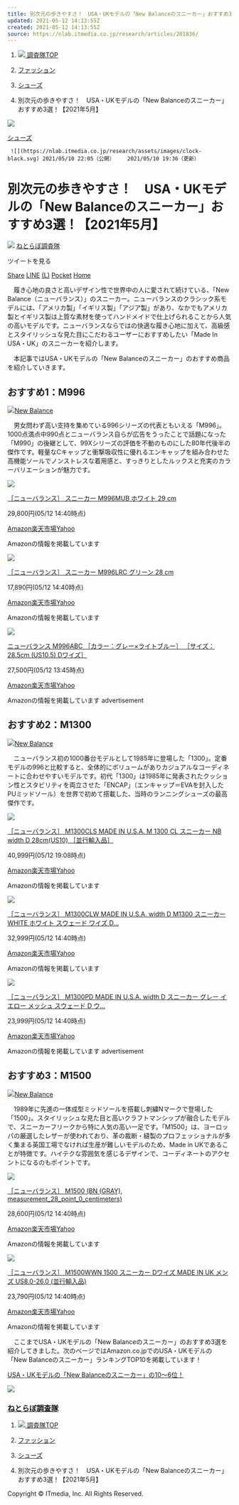 ```yaml
---
title: 別次元の歩きやすさ！　USA・UKモデルの「New Balanceのスニーカー」おすすめ3選！【2021年5月】
updated: 2021-05-12 14:13:55Z
created: 2021-05-12 14:13:55Z
source: https://nlab.itmedia.co.jp/research/articles/201836/
---
```


1.   [![](https://nlab.itmedia.co.jp/research/assets/images/pankuzu-home.svg) 調査隊TOP](https://nlab.itmedia.co.jp/research/)

2. [ファッション](https://nlab.itmedia.co.jp/research/category/fashion/)
3. [シューズ](https://nlab.itmedia.co.jp/research/category/fashion/shoes/)
4. 別次元の歩きやすさ！　USA・UKモデルの「New Balanceのスニーカー」おすすめ3選！【2021年5月】

 ![](https://research.image.itmedia.co.jp/wp-content/uploads/2021/05/1620629425_M1300CLW_2-1024x1024.jpg)

 [シューズ](https://nlab.itmedia.co.jp/research/category/fashion/shoes/)

     ![](https://nlab.itmedia.co.jp/research/assets/images/clock-black.svg) 2021/05/10 22:05（公開）    2021/05/10 19:36（更新）

#  別次元の歩きやすさ！　USA・UKモデルの「New Balanceのスニーカー」おすすめ3選！【2021年5月】

 ![](https://nlab.itmedia.co.jp/research/assets/images/author-black.svg)  [ねとらぼ調査隊](https://nlab.itmedia.co.jp/research/authors/%e3%81%ad%e3%81%a8%e3%82%89%e3%81%bc%e8%aa%bf%e6%9f%bb%e9%9a%8a/)

 ツイートを見る

 [Share](https://www.facebook.com/sharer.php?u=https://nlab.itmedia.co.jp/research/articles/201836/&t=%E5%88%A5%E6%AC%A1%E5%85%83%E3%81%AE%E6%AD%A9%E3%81%8D%E3%82%84%E3%81%99%E3%81%95%EF%BC%81%E3%80%80USA%E3%83%BBUK%E3%83%A2%E3%83%87%E3%83%AB%E3%81%AE%E3%80%8CNew+Balance%E3%81%AE%E3%82%B9%E3%83%8B%E3%83%BC%E3%82%AB%E3%83%BC%E3%80%8D%E3%81%8A%E3%81%99%E3%81%99%E3%82%813%E9%81%B8%EF%BC%81%E3%80%902021%E5%B9%B45%E6%9C%88%E3%80%91)  [LINE](https://line.naver.jp/R/msg/text/?https://nlab.itmedia.co.jp/research/articles/201836/%20%E5%88%A5%E6%AC%A1%E5%85%83%E3%81%AE%E6%AD%A9%E3%81%8D%E3%82%84%E3%81%99%E3%81%95%EF%BC%81%E3%80%80USA%E3%83%BBUK%E3%83%A2%E3%83%87%E3%83%AB%E3%81%AE%E3%80%8CNew%20Balance%E3%81%AE%E3%82%B9%E3%83%8B%E3%83%BC%E3%82%AB%E3%83%BC%E3%80%8D%E3%81%8A%E3%81%99%E3%81%99%E3%82%813%E9%81%B8%EF%BC%81%E3%80%902021%E5%B9%B45%E6%9C%88%E3%80%91)  [(L)](http://b.hatena.ne.jp/entry/https://nlab.itmedia.co.jp/research/articles/201836/)  [Pocket](https://getpocket.com/edit?url=https://nlab.itmedia.co.jp/research/articles/201836/&title=%E5%88%A5%E6%AC%A1%E5%85%83%E3%81%AE%E6%AD%A9%E3%81%8D%E3%82%84%E3%81%99%E3%81%95%EF%BC%81%E3%80%80USA%E3%83%BBUK%E3%83%A2%E3%83%87%E3%83%AB%E3%81%AE%E3%80%8CNew%20Balance%E3%81%AE%E3%82%B9%E3%83%8B%E3%83%BC%E3%82%AB%E3%83%BC%E3%80%8D%E3%81%8A%E3%81%99%E3%81%99%E3%82%813%E9%81%B8%EF%BC%81%E3%80%902021%E5%B9%B45%E6%9C%88%E3%80%91)  [Home](https://nlab.itmedia.co.jp/research/)

　履き心地の良さと高いデザイン性で世界中の人に愛されて続けている、「New Balance（ニューバランス）」のスニーカー。ニューバランスのクラシック系モデルには、「アメリカ製」「イギリス製」「アジア製」があり、なかでもアメリカ製とイギリス製は上質な素材を使ってハンドメイドで仕上げられることから人気の高いモデルです。ニューバランスならではの快適な履き心地に加えて、高級感とスタイリッシュな見た目にこだわるユーザーにおすすめしたい「Made In USA・UK」のスニーカーを紹介します。

　本記事ではUSA・UKモデルの「New Balanceのスニーカー」のおすすめ商品を紹介していきます。

## おすすめ1：M996

[![](https://research.image.itmedia.co.jp/wp-content/uploads/2021/05/1620629409_M996MUB_2-1024x1024.jpg)](https://nlab.itmedia.co.jp/research/articles/201836/image/#pos203427)[New Balance](https://shop.newbalance.jp/shop/g/gM996MUB)

　男女問わず高い支持を集めている996シリーズの代表ともいえる「M996」。1000点満点中990点とニューバランス自らが広告をうったことで話題になった「M990」の後継として、99Xシリーズの評価を不動のものにした80年代後半の傑作です。軽量なCキャップと衝撃吸収性に優れるエンキャップを組み合わせた高機能ソールでノンストレスな着用感と、すっきりとしたルックスと充実のカラーバリエーションが魅力です。

[![](https://m.media-amazon.com/images/I/41kyGMZmPML._SL500_._AA300_.jpg)](https://www.amazon.co.jp/dp/B07PT6LHMC?tag=nlab0a-22&linkCode=ogi&th=1&psc=1)

[［ニューバランス］ スニーカー M996MUB ホワイト 29 cm](https://www.amazon.co.jp/dp/B07PT6LHMC?tag=nlab0a-22&linkCode=ogi&th=1&psc=1)

29,800円(05/12 14:40時点)

[Amazon](https://www.amazon.co.jp/dp/B07PT6LHMC?tag=nlab0a-22&linkCode=ogi&th=1&psc=1)[楽天市場](https://hb.afl.rakuten.co.jp/hgc/1fac9613.12f57099.1fac9614.1e268a2f/?pc=https%3A%2F%2Fsearch.rakuten.co.jp%2Fsearch%2Fmall%2F%255B%25E3%2583%258B%25E3%2583%25A5%25E3%2583%25BC%25E3%2583%2590%25E3%2583%25A9%25E3%2583%25B3%25E3%2582%25B9%255D%2520%25E3%2582%25B9%25E3%2583%258B%25E3%2583%25BC%25E3%2582%25AB%25E3%2583%25BC%2520M996MUB%2520%25E3%2583%259B%25E3%2583%25AF%25E3%2582%25A4%25E3%2583%2588%252029%2520cm%2F&m=https%3A%2F%2Fsearch.rakuten.co.jp%2Fsearch%2Fmall%2F%255B%25E3%2583%258B%25E3%2583%25A5%25E3%2583%25BC%25E3%2583%2590%25E3%2583%25A9%25E3%2583%25B3%25E3%2582%25B9%255D%2520%25E3%2582%25B9%25E3%2583%258B%25E3%2583%25BC%25E3%2582%25AB%25E3%2583%25BC%2520M996MUB%2520%25E3%2583%259B%25E3%2583%25AF%25E3%2582%25A4%25E3%2583%2588%252029%2520cm%2F)[Yahoo](https://ck.jp.ap.valuecommerce.com/servlet/referral?sid=3496201&pid=886431769&vc_url=https%3A%2F%2Fshopping.yahoo.co.jp%2Fsearch%3Fp%3D%255B%25E3%2583%258B%25E3%2583%25A5%25E3%2583%25BC%25E3%2583%2590%25E3%2583%25A9%25E3%2583%25B3%25E3%2582%25B9%255D%2520%25E3%2582%25B9%25E3%2583%258B%25E3%2583%25BC%25E3%2582%25AB%25E3%2583%25BC%2520M996MUB%2520%25E3%2583%259B%25E3%2583%25AF%25E3%2582%25A4%25E3%2583%2588%252029%2520cm%26view%3Dlist)

Amazonの情報を掲載しています

[![](https://m.media-amazon.com/images/I/41MS0E-s88L._SL500_._AA300_.jpg)](https://www.amazon.co.jp/dp/B07TDR2KWY?tag=nlab0a-22&linkCode=ogi&th=1&psc=1)

[［ニューバランス］ スニーカー M996LRC グリーン 28 cm](https://www.amazon.co.jp/dp/B07TDR2KWY?tag=nlab0a-22&linkCode=ogi&th=1&psc=1)

17,890円(05/12 14:40時点)

[Amazon](https://www.amazon.co.jp/dp/B07TDR2KWY?tag=nlab0a-22&linkCode=ogi&th=1&psc=1)[楽天市場](https://hb.afl.rakuten.co.jp/hgc/1fac9613.12f57099.1fac9614.1e268a2f/?pc=https%3A%2F%2Fsearch.rakuten.co.jp%2Fsearch%2Fmall%2F%255B%25E3%2583%258B%25E3%2583%25A5%25E3%2583%25BC%25E3%2583%2590%25E3%2583%25A9%25E3%2583%25B3%25E3%2582%25B9%255D%2520%25E3%2582%25B9%25E3%2583%258B%25E3%2583%25BC%25E3%2582%25AB%25E3%2583%25BC%2520M996LRC%2520%25E3%2582%25B0%25E3%2583%25AA%25E3%2583%25BC%25E3%2583%25B3%252028%2520cm%2F&m=https%3A%2F%2Fsearch.rakuten.co.jp%2Fsearch%2Fmall%2F%255B%25E3%2583%258B%25E3%2583%25A5%25E3%2583%25BC%25E3%2583%2590%25E3%2583%25A9%25E3%2583%25B3%25E3%2582%25B9%255D%2520%25E3%2582%25B9%25E3%2583%258B%25E3%2583%25BC%25E3%2582%25AB%25E3%2583%25BC%2520M996LRC%2520%25E3%2582%25B0%25E3%2583%25AA%25E3%2583%25BC%25E3%2583%25B3%252028%2520cm%2F)[Yahoo](https://ck.jp.ap.valuecommerce.com/servlet/referral?sid=3496201&pid=886431769&vc_url=https%3A%2F%2Fshopping.yahoo.co.jp%2Fsearch%3Fp%3D%255B%25E3%2583%258B%25E3%2583%25A5%25E3%2583%25BC%25E3%2583%2590%25E3%2583%25A9%25E3%2583%25B3%25E3%2582%25B9%255D%2520%25E3%2582%25B9%25E3%2583%258B%25E3%2583%25BC%25E3%2582%25AB%25E3%2583%25BC%2520M996LRC%2520%25E3%2582%25B0%25E3%2583%25AA%25E3%2583%25BC%25E3%2583%25B3%252028%2520cm%26view%3Dlist)

Amazonの情報を掲載しています

[![](https://m.media-amazon.com/images/I/214R4DDS-LL._SL500_._AA300_.jpg)](https://www.amazon.co.jp/dp/B07DVLB4D5?tag=nlab0a-22&linkCode=ogi&th=1&psc=1)

[ニューバランス M996ABC ［カラー：グレー×ライトブルー］ ［サイズ：28.5cm (US10.5) Dワイズ］](https://www.amazon.co.jp/dp/B07DVLB4D5?tag=nlab0a-22&linkCode=ogi&th=1&psc=1)

27,500円(05/12 13:45時点)

[Amazon](https://www.amazon.co.jp/dp/B07DVLB4D5?tag=nlab0a-22&linkCode=ogi&th=1&psc=1)[楽天市場](https://hb.afl.rakuten.co.jp/hgc/1fac9613.12f57099.1fac9614.1e268a2f/?pc=https%3A%2F%2Fsearch.rakuten.co.jp%2Fsearch%2Fmall%2F%25E3%2583%258B%25E3%2583%25A5%25E3%2583%25BC%25E3%2583%2590%25E3%2583%25A9%25E3%2583%25B3%25E3%2582%25B9%2520M996ABC%2520%255B%25E3%2582%25AB%25E3%2583%25A9%25E3%2583%25BC%25EF%25BC%259A%25E3%2582%25B0%25E3%2583%25AC%25E3%2583%25BC%25C3%2597%25E3%2583%25A9%25E3%2582%25A4%25E3%2583%2588%25E3%2583%2596%25E3%2583%25AB%25E3%2583%25BC%255D%2520%255B%25E3%2582%25B5%25E3%2582%25A4%25E3%2582%25BA%25EF%25BC%259A28.5cm%2520%2528US10.5%2529%2520D%25E3%2583%25AF%25E3%2582%25A4%25E3%2582%25BA%255D%2F&m=https%3A%2F%2Fsearch.rakuten.co.jp%2Fsearch%2Fmall%2F%25E3%2583%258B%25E3%2583%25A5%25E3%2583%25BC%25E3%2583%2590%25E3%2583%25A9%25E3%2583%25B3%25E3%2582%25B9%2520M996ABC%2520%255B%25E3%2582%25AB%25E3%2583%25A9%25E3%2583%25BC%25EF%25BC%259A%25E3%2582%25B0%25E3%2583%25AC%25E3%2583%25BC%25C3%2597%25E3%2583%25A9%25E3%2582%25A4%25E3%2583%2588%25E3%2583%2596%25E3%2583%25AB%25E3%2583%25BC%255D%2520%255B%25E3%2582%25B5%25E3%2582%25A4%25E3%2582%25BA%25EF%25BC%259A28.5cm%2520%2528US10.5%2529%2520D%25E3%2583%25AF%25E3%2582%25A4%25E3%2582%25BA%255D%2F)[Yahoo](https://ck.jp.ap.valuecommerce.com/servlet/referral?sid=3496201&pid=886431769&vc_url=https%3A%2F%2Fshopping.yahoo.co.jp%2Fsearch%3Fp%3D%25E3%2583%258B%25E3%2583%25A5%25E3%2583%25BC%25E3%2583%2590%25E3%2583%25A9%25E3%2583%25B3%25E3%2582%25B9%2520M996ABC%2520%255B%25E3%2582%25AB%25E3%2583%25A9%25E3%2583%25BC%25EF%25BC%259A%25E3%2582%25B0%25E3%2583%25AC%25E3%2583%25BC%25C3%2597%25E3%2583%25A9%25E3%2582%25A4%25E3%2583%2588%25E3%2583%2596%25E3%2583%25AB%25E3%2583%25BC%255D%2520%255B%25E3%2582%25B5%25E3%2582%25A4%25E3%2582%25BA%25EF%25BC%259A28.5cm%2520%2528US10.5%2529%2520D%25E3%2583%25AF%25E3%2582%25A4%25E3%2582%25BA%255D%26view%3Dlist)

Amazonの情報を掲載しています
advertisement

## おすすめ2：M1300

[![](https://research.image.itmedia.co.jp/wp-content/uploads/2021/05/1620629425_M1300CLW_2-1024x1024.jpg)](https://nlab.itmedia.co.jp/research/articles/201836/image/#pos203429)[New Balance](https://shop.newbalance.jp/shop/g/gM1300CLW)

　ニューバランス初の1000番台モデルとして1985年に登場した「1300」。定番モデルの996と比較すると、全体的にボリュームがありカジュアルなコーディネートに合わせやすいモデルです。初代「1300」は1985年に発表されたクッション性とスタビリティを両立させた「ENCAP」（エンキャップ＝EVAを封入したPUミッドソール）を世界で初めて搭載した、当時のランニングシューズの最高傑作です。

[![](https://m.media-amazon.com/images/I/51zmY0fo9jL._SL500_._AA300_.jpg)](https://www.amazon.co.jp/dp/B07QJGFN8R?tag=nlab0a-22&linkCode=ogi&th=1&psc=1)

[［ニューバランス］ M1300CLS MADE IN U.S.A. M 1300 CL スニーカー NB width D 28cm(US10) ［並行輸入品］](https://www.amazon.co.jp/dp/B07QJGFN8R?tag=nlab0a-22&linkCode=ogi&th=1&psc=1)

40,999円(05/12 19:08時点)

[Amazon](https://www.amazon.co.jp/dp/B07QJGFN8R?tag=nlab0a-22&linkCode=ogi&th=1&psc=1)[楽天市場](https://hb.afl.rakuten.co.jp/hgc/1fac9613.12f57099.1fac9614.1e268a2f/?pc=https%3A%2F%2Fsearch.rakuten.co.jp%2Fsearch%2Fmall%2F%255B%25E3%2583%258B%25E3%2583%25A5%25E3%2583%25BC%25E3%2583%2590%25E3%2583%25A9%25E3%2583%25B3%25E3%2582%25B9%255D%2520M1300CLS%2520MADE%2520IN%2520U.S.A.%2520M%25201300%2520CL%2520%25E3%2582%25B9%25E3%2583%258B%25E3%2583%25BC%25E3%2582%25AB%25E3%2583%25BC%2520NB%2520width%2520D%252028cm%2528US10%2529%2520%255B%25E4%25B8%25A6%25E8%25A1%258C%25E8%25BC%25B8%25E5%2585%25A5%25E5%2593%2581%255D%2F&m=https%3A%2F%2Fsearch.rakuten.co.jp%2Fsearch%2Fmall%2F%255B%25E3%2583%258B%25E3%2583%25A5%25E3%2583%25BC%25E3%2583%2590%25E3%2583%25A9%25E3%2583%25B3%25E3%2582%25B9%255D%2520M1300CLS%2520MADE%2520IN%2520U.S.A.%2520M%25201300%2520CL%2520%25E3%2582%25B9%25E3%2583%258B%25E3%2583%25BC%25E3%2582%25AB%25E3%2583%25BC%2520NB%2520width%2520D%252028cm%2528US10%2529%2520%255B%25E4%25B8%25A6%25E8%25A1%258C%25E8%25BC%25B8%25E5%2585%25A5%25E5%2593%2581%255D%2F)[Yahoo](https://ck.jp.ap.valuecommerce.com/servlet/referral?sid=3496201&pid=886431769&vc_url=https%3A%2F%2Fshopping.yahoo.co.jp%2Fsearch%3Fp%3D%255B%25E3%2583%258B%25E3%2583%25A5%25E3%2583%25BC%25E3%2583%2590%25E3%2583%25A9%25E3%2583%25B3%25E3%2582%25B9%255D%2520M1300CLS%2520MADE%2520IN%2520U.S.A.%2520M%25201300%2520CL%2520%25E3%2582%25B9%25E3%2583%258B%25E3%2583%25BC%25E3%2582%25AB%25E3%2583%25BC%2520NB%2520width%2520D%252028cm%2528US10%2529%2520%255B%25E4%25B8%25A6%25E8%25A1%258C%25E8%25BC%25B8%25E5%2585%25A5%25E5%2593%2581%255D%26view%3Dlist)

Amazonの情報を掲載しています

[![](https://m.media-amazon.com/images/I/41ZaS8sDuFL._SL500_._AA300_.jpg)](https://www.amazon.co.jp/dp/B08ZMKQ5S3?tag=nlab0a-22&linkCode=ogi&th=1&psc=1)

[［ニューバランス］ M1300CLW MADE IN U.S.A. width D M1300 スニーカー WHITE ホワイト スウェード ワイズ D&#8230;](https://www.amazon.co.jp/dp/B08ZMKQ5S3?tag=nlab0a-22&linkCode=ogi&th=1&psc=1)

32,999円(05/12 14:40時点)

[Amazon](https://www.amazon.co.jp/dp/B08ZMKQ5S3?tag=nlab0a-22&linkCode=ogi&th=1&psc=1)[楽天市場](https://hb.afl.rakuten.co.jp/hgc/1fac9613.12f57099.1fac9614.1e268a2f/?pc=https%3A%2F%2Fsearch.rakuten.co.jp%2Fsearch%2Fmall%2F%255B%25E3%2583%258B%25E3%2583%25A5%25E3%2583%25BC%25E3%2583%2590%25E3%2583%25A9%25E3%2583%25B3%25E3%2582%25B9%255D%2520M1300CLW%2520MADE%2520IN%2520U.S.A.%2520width%2520D%2520M1300%2520%25E3%2582%25B9%25E3%2583%258B%25E3%2583%25BC%25E3%2582%25AB%25E3%2583%25BC%2520WHITE%2520%25E3%2583%259B%25E3%2583%25AF%25E3%2582%25A4%25E3%2583%2588%2520%25E3%2582%25B9%25E3%2582%25A6%25E3%2582%25A7%25E3%2583%25BC%25E3%2583%2589%2520%25E3%2583%25AF%25E3%2582%25A4%25E3%2582%25BA%2520D%252025.5cm%2520%255B%25E4%25B8%25A6%25E8%25A1%258C%25E8%25BC%25B8%25E5%2585%25A5%25E5%2593%2581%255D%2F&m=https%3A%2F%2Fsearch.rakuten.co.jp%2Fsearch%2Fmall%2F%255B%25E3%2583%258B%25E3%2583%25A5%25E3%2583%25BC%25E3%2583%2590%25E3%2583%25A9%25E3%2583%25B3%25E3%2582%25B9%255D%2520M1300CLW%2520MADE%2520IN%2520U.S.A.%2520width%2520D%2520M1300%2520%25E3%2582%25B9%25E3%2583%258B%25E3%2583%25BC%25E3%2582%25AB%25E3%2583%25BC%2520WHITE%2520%25E3%2583%259B%25E3%2583%25AF%25E3%2582%25A4%25E3%2583%2588%2520%25E3%2582%25B9%25E3%2582%25A6%25E3%2582%25A7%25E3%2583%25BC%25E3%2583%2589%2520%25E3%2583%25AF%25E3%2582%25A4%25E3%2582%25BA%2520D%252025.5cm%2520%255B%25E4%25B8%25A6%25E8%25A1%258C%25E8%25BC%25B8%25E5%2585%25A5%25E5%2593%2581%255D%2F)[Yahoo](https://ck.jp.ap.valuecommerce.com/servlet/referral?sid=3496201&pid=886431769&vc_url=https%3A%2F%2Fshopping.yahoo.co.jp%2Fsearch%3Fp%3D%255B%25E3%2583%258B%25E3%2583%25A5%25E3%2583%25BC%25E3%2583%2590%25E3%2583%25A9%25E3%2583%25B3%25E3%2582%25B9%255D%2520M1300CLW%2520MADE%2520IN%2520U.S.A.%2520width%2520D%2520M1300%2520%25E3%2582%25B9%25E3%2583%258B%25E3%2583%25BC%25E3%2582%25AB%25E3%2583%25BC%2520WHITE%2520%25E3%2583%259B%25E3%2583%25AF%25E3%2582%25A4%25E3%2583%2588%2520%25E3%2582%25B9%25E3%2582%25A6%25E3%2582%25A7%25E3%2583%25BC%25E3%2583%2589%2520%25E3%2583%25AF%25E3%2582%25A4%25E3%2582%25BA%2520D%252025.5cm%2520%255B%25E4%25B8%25A6%25E8%25A1%258C%25E8%25BC%25B8%25E5%2585%25A5%25E5%2593%2581%255D%26view%3Dlist)

Amazonの情報を掲載しています

[![](https://m.media-amazon.com/images/I/51wf96c5XCL._SL500_._AA300_.jpg)](https://www.amazon.co.jp/dp/B08XJZ864X?tag=nlab0a-22&linkCode=ogi&th=1&psc=1)

[［ニューバランス］ M1300PD MADE IN U.S.A. width D スニーカー グレー イエロー メッシュ スウェード D ウ&#8230;](https://www.amazon.co.jp/dp/B08XJZ864X?tag=nlab0a-22&linkCode=ogi&th=1&psc=1)

23,999円(05/12 14:40時点)

[Amazon](https://www.amazon.co.jp/dp/B08XJZ864X?tag=nlab0a-22&linkCode=ogi&th=1&psc=1)[楽天市場](https://hb.afl.rakuten.co.jp/hgc/1fac9613.12f57099.1fac9614.1e268a2f/?pc=https%3A%2F%2Fsearch.rakuten.co.jp%2Fsearch%2Fmall%2F%255B%25E3%2583%258B%25E3%2583%25A5%25E3%2583%25BC%25E3%2583%2590%25E3%2583%25A9%25E3%2583%25B3%25E3%2582%25B9%255D%2520M1300PD%2520MADE%2520IN%2520U.S.A.%2520width%2520D%2520%25E3%2582%25B9%25E3%2583%258B%25E3%2583%25BC%25E3%2582%25AB%25E3%2583%25BC%2520%25E3%2582%25B0%25E3%2583%25AC%25E3%2583%25BC%2520%25E3%2582%25A4%25E3%2582%25A8%25E3%2583%25AD%25E3%2583%25BC%2520%25E3%2583%25A1%25E3%2583%2583%25E3%2582%25B7%25E3%2583%25A5%2520%25E3%2582%25B9%25E3%2582%25A6%25E3%2582%25A7%25E3%2583%25BC%25E3%2583%2589%2520D%2520%25E3%2582%25A6%25E3%2582%25A3%25E3%2582%25BA%2520M1300%2520%255B%25E4%25B8%25A6%25E8%25A1%258C%25E8%25BC%25B8%25E5%2585%25A5%25E5%2593%2581%255D%2F&m=https%3A%2F%2Fsearch.rakuten.co.jp%2Fsearch%2Fmall%2F%255B%25E3%2583%258B%25E3%2583%25A5%25E3%2583%25BC%25E3%2583%2590%25E3%2583%25A9%25E3%2583%25B3%25E3%2582%25B9%255D%2520M1300PD%2520MADE%2520IN%2520U.S.A.%2520width%2520D%2520%25E3%2582%25B9%25E3%2583%258B%25E3%2583%25BC%25E3%2582%25AB%25E3%2583%25BC%2520%25E3%2582%25B0%25E3%2583%25AC%25E3%2583%25BC%2520%25E3%2582%25A4%25E3%2582%25A8%25E3%2583%25AD%25E3%2583%25BC%2520%25E3%2583%25A1%25E3%2583%2583%25E3%2582%25B7%25E3%2583%25A5%2520%25E3%2582%25B9%25E3%2582%25A6%25E3%2582%25A7%25E3%2583%25BC%25E3%2583%2589%2520D%2520%25E3%2582%25A6%25E3%2582%25A3%25E3%2582%25BA%2520M1300%2520%255B%25E4%25B8%25A6%25E8%25A1%258C%25E8%25BC%25B8%25E5%2585%25A5%25E5%2593%2581%255D%2F)[Yahoo](https://ck.jp.ap.valuecommerce.com/servlet/referral?sid=3496201&pid=886431769&vc_url=https%3A%2F%2Fshopping.yahoo.co.jp%2Fsearch%3Fp%3D%255B%25E3%2583%258B%25E3%2583%25A5%25E3%2583%25BC%25E3%2583%2590%25E3%2583%25A9%25E3%2583%25B3%25E3%2582%25B9%255D%2520M1300PD%2520MADE%2520IN%2520U.S.A.%2520width%2520D%2520%25E3%2582%25B9%25E3%2583%258B%25E3%2583%25BC%25E3%2582%25AB%25E3%2583%25BC%2520%25E3%2582%25B0%25E3%2583%25AC%25E3%2583%25BC%2520%25E3%2582%25A4%25E3%2582%25A8%25E3%2583%25AD%25E3%2583%25BC%2520%25E3%2583%25A1%25E3%2583%2583%25E3%2582%25B7%25E3%2583%25A5%2520%25E3%2582%25B9%25E3%2582%25A6%25E3%2582%25A7%25E3%2583%25BC%25E3%2583%2589%2520D%2520%25E3%2582%25A6%25E3%2582%25A3%25E3%2582%25BA%2520M1300%2520%255B%25E4%25B8%25A6%25E8%25A1%258C%25E8%25BC%25B8%25E5%2585%25A5%25E5%2593%2581%255D%26view%3Dlist)

Amazonの情報を掲載しています
advertisement

## おすすめ3：M1500

[![](https://research.image.itmedia.co.jp/wp-content/uploads/2021/05/1620629442_M1500WHI_2-1024x1024.jpg)](https://nlab.itmedia.co.jp/research/articles/201836/image/#pos203431)[New Balance](https://shop.newbalance.jp/shop/g/gM1500WHI)

　1989年に先進の一体成型ミッドソールを搭載し刺繍Nマークで登場した「1500」。スタイリッシュな見た目と高いクラフトマンシップが融合したモデルで、スニーカーフリークから特に人気の高い一足です。「M1500」は、ヨーロッパの厳選したレザーが使われており、革の裁断・縫製のプロフェッショナルが多く集まる英国工場でなければ生産が難しいモデルのため、Made in UKであることが特徴です。ハイテクな雰囲気を感じるデザインで、コーディネートのアクセントになるのもポイントです。

[![](https://m.media-amazon.com/images/I/418mCxJA-bL._SL500_._AA300_.jpg)](https://www.amazon.co.jp/dp/B08VWV6RB4?tag=nlab0a-22&linkCode=ogi&th=1&psc=1)

[［ニューバランス］ M1500 (BN (GRAY), measurement_28_point_0_centimeters)](https://www.amazon.co.jp/dp/B08VWV6RB4?tag=nlab0a-22&linkCode=ogi&th=1&psc=1)

28,600円(05/12 14:40時点)

[Amazon](https://www.amazon.co.jp/dp/B08VWV6RB4?tag=nlab0a-22&linkCode=ogi&th=1&psc=1)[楽天市場](https://hb.afl.rakuten.co.jp/hgc/1fac9613.12f57099.1fac9614.1e268a2f/?pc=https%3A%2F%2Fsearch.rakuten.co.jp%2Fsearch%2Fmall%2F%255B%25E3%2583%258B%25E3%2583%25A5%25E3%2583%25BC%25E3%2583%2590%25E3%2583%25A9%25E3%2583%25B3%25E3%2582%25B9%255D%2520M1500%2520%2528BN%2520%2528GRAY%2529%252C%2520measurement_28_point_0_centimeters%2529%2F&m=https%3A%2F%2Fsearch.rakuten.co.jp%2Fsearch%2Fmall%2F%255B%25E3%2583%258B%25E3%2583%25A5%25E3%2583%25BC%25E3%2583%2590%25E3%2583%25A9%25E3%2583%25B3%25E3%2582%25B9%255D%2520M1500%2520%2528BN%2520%2528GRAY%2529%252C%2520measurement_28_point_0_centimeters%2529%2F)[Yahoo](https://ck.jp.ap.valuecommerce.com/servlet/referral?sid=3496201&pid=886431769&vc_url=https%3A%2F%2Fshopping.yahoo.co.jp%2Fsearch%3Fp%3D%255B%25E3%2583%258B%25E3%2583%25A5%25E3%2583%25BC%25E3%2583%2590%25E3%2583%25A9%25E3%2583%25B3%25E3%2582%25B9%255D%2520M1500%2520%2528BN%2520%2528GRAY%2529%252C%2520measurement_28_point_0_centimeters%2529%26view%3Dlist)

Amazonの情報を掲載しています

[![](https://m.media-amazon.com/images/I/41x4RwYur7L._SL500_._AA300_.jpg)](https://www.amazon.co.jp/dp/B07TDJRJ5K?tag=nlab0a-22&linkCode=ogi&th=1&psc=1)

[［ニューバランス］ M1500WWN 1500 スニーカー Dワイズ MADE IN UK メンズ US8.0-26.0 (並行輸入品)](https://www.amazon.co.jp/dp/B07TDJRJ5K?tag=nlab0a-22&linkCode=ogi&th=1&psc=1)

23,790円(05/12 14:40時点)

[Amazon](https://www.amazon.co.jp/dp/B07TDJRJ5K?tag=nlab0a-22&linkCode=ogi&th=1&psc=1)[楽天市場](https://hb.afl.rakuten.co.jp/hgc/1fac9613.12f57099.1fac9614.1e268a2f/?pc=https%3A%2F%2Fsearch.rakuten.co.jp%2Fsearch%2Fmall%2F%255B%25E3%2583%258B%25E3%2583%25A5%25E3%2583%25BC%25E3%2583%2590%25E3%2583%25A9%25E3%2583%25B3%25E3%2582%25B9%255D%2520M1500WWN%25201500%2520%25E3%2582%25B9%25E3%2583%258B%25E3%2583%25BC%25E3%2582%25AB%25E3%2583%25BC%2520D%25E3%2583%25AF%25E3%2582%25A4%25E3%2582%25BA%2520MADE%2520IN%2520UK%2520%25E3%2583%25A1%25E3%2583%25B3%25E3%2582%25BA%2520US8.0-26.0%2520%2528%25E4%25B8%25A6%25E8%25A1%258C%25E8%25BC%25B8%25E5%2585%25A5%25E5%2593%2581%2529%2F&m=https%3A%2F%2Fsearch.rakuten.co.jp%2Fsearch%2Fmall%2F%255B%25E3%2583%258B%25E3%2583%25A5%25E3%2583%25BC%25E3%2583%2590%25E3%2583%25A9%25E3%2583%25B3%25E3%2582%25B9%255D%2520M1500WWN%25201500%2520%25E3%2582%25B9%25E3%2583%258B%25E3%2583%25BC%25E3%2582%25AB%25E3%2583%25BC%2520D%25E3%2583%25AF%25E3%2582%25A4%25E3%2582%25BA%2520MADE%2520IN%2520UK%2520%25E3%2583%25A1%25E3%2583%25B3%25E3%2582%25BA%2520US8.0-26.0%2520%2528%25E4%25B8%25A6%25E8%25A1%258C%25E8%25BC%25B8%25E5%2585%25A5%25E5%2593%2581%2529%2F)[Yahoo](https://ck.jp.ap.valuecommerce.com/servlet/referral?sid=3496201&pid=886431769&vc_url=https%3A%2F%2Fshopping.yahoo.co.jp%2Fsearch%3Fp%3D%255B%25E3%2583%258B%25E3%2583%25A5%25E3%2583%25BC%25E3%2583%2590%25E3%2583%25A9%25E3%2583%25B3%25E3%2582%25B9%255D%2520M1500WWN%25201500%2520%25E3%2582%25B9%25E3%2583%258B%25E3%2583%25BC%25E3%2582%25AB%25E3%2583%25BC%2520D%25E3%2583%25AF%25E3%2582%25A4%25E3%2582%25BA%2520MADE%2520IN%2520UK%2520%25E3%2583%25A1%25E3%2583%25B3%25E3%2582%25BA%2520US8.0-26.0%2520%2528%25E4%25B8%25A6%25E8%25A1%258C%25E8%25BC%25B8%25E5%2585%25A5%25E5%2593%2581%2529%26view%3Dlist)

Amazonの情報を掲載しています

　ここまでUSA・UKモデルの「New Balanceのスニーカー」のおすすめ3選を紹介してきました。次のページではAmazon.co.jpでのUSA・UKモデルの「New Balanceのスニーカー」ランキングTOP10を掲載しています！

[USA・UKモデルの「New Balanceのスニーカー」の10〜6位！](https://nlab.itmedia.co.jp/research/articles/201836/2)

 [![](https://research.image.itmedia.co.jp/wp-content/uploads/2019/09/negaposi-500x300.png)](https://nlab.itmedia.co.jp/research/authors/%e3%81%ad%e3%81%a8%e3%82%89%e3%81%bc%e8%aa%bf%e6%9f%bb%e9%9a%8a/)

###   [ねとらぼ調査隊](https://nlab.itmedia.co.jp/research/authors/%e3%81%ad%e3%81%a8%e3%82%89%e3%81%bc%e8%aa%bf%e6%9f%bb%e9%9a%8a/)

1.   [![](https://nlab.itmedia.co.jp/research/assets/images/pankuzu-home.svg) 調査隊TOP](https://nlab.itmedia.co.jp/research/)

2. [ファッション](https://nlab.itmedia.co.jp/research/category/fashion/)
3. [シューズ](https://nlab.itmedia.co.jp/research/category/fashion/shoes/)
4. 別次元の歩きやすさ！　USA・UKモデルの「New Balanceのスニーカー」おすすめ3選！【2021年5月】

Copyright © ITmedia, Inc. All Rights Reserved.